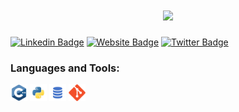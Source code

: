 <h1 align="center">
  <a href="https://git.io/typing-svg">
    <img src="https://readme-typing-svg.herokuapp.com/?lines=Hello,%20there!;This%20is%20Vignesh%20Ponraj..;Nice%20to%20meet%20you!&center=true&size=30">
  </a>
</h1>

[![Linkedin Badge](https://img.shields.io/badge/-LinkedIn-0e76a8?style=flat-square&logo=Linkedin&logoColor=white)](https://linkedin.com/in/vigneshponraj1997/)
[![Website Badge](https://img.shields.io/badge/Website-3b5998?style=flat-square&logo=google-chrome&logoColor=white)](https://dimwitter.wordpress.com/)
[![Twitter Badge](https://img.shields.io/badge/-Twitter-00acee?style=flat-square&logo=Twitter&logoColor=white)](https://twitter.com/VanguardVignesh)

### Languages and Tools:

<code><img height="27" src="https://raw.githubusercontent.com/github/explore/80688e429a7d4ef2fca1e82350fe8e3517d3494d/topics/cpp/cpp.png" alt="cpp"></code>
<code><img height="27" src="https://raw.githubusercontent.com/github/explore/80688e429a7d4ef2fca1e82350fe8e3517d3494d/topics/python/python.png" alt="python"></code>
<code><img height="27" src="https://raw.githubusercontent.com/github/explore/80688e429a7d4ef2fca1e82350fe8e3517d3494d/topics/sql/sql.png" alt="sql"></code>
<code><img height="27" src="https://raw.githubusercontent.com/devicons/devicon/master/icons/git/git-original.svg" alt="git"></code>

<!--
**vignesh-ponraj/vignesh-ponraj** is a ✨ _special_ ✨ repository because its `README.md` (this file) appears on your GitHub profile.

Here are some ideas to get you started:

- 🔭 I’m currently working on ...
- 🌱 I’m currently learning ...
- 👯 I’m looking to collaborate on ...
- 🤔 I’m looking for help with ...
- 💬 Ask me about ...
- 📫 How to reach me: ...
- 😄 Pronouns: ...
- ⚡ Fun fact: ...
-->
